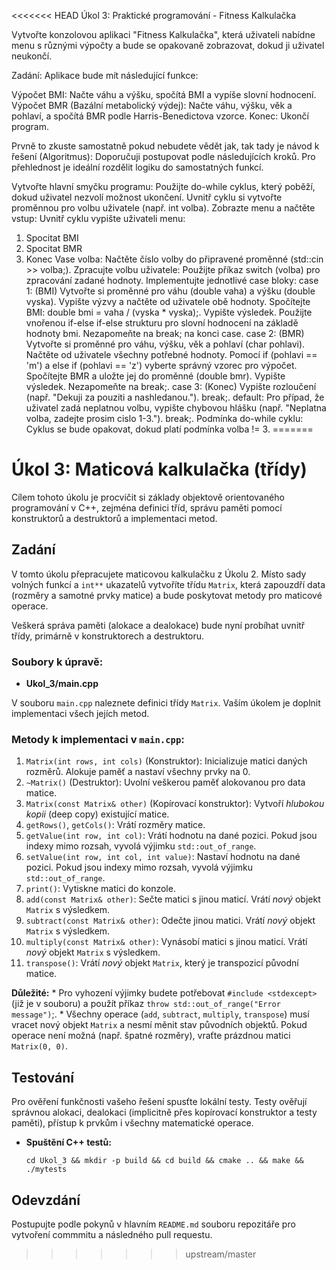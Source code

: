 <<<<<<< HEAD
Úkol 3: Praktické programování - Fitness Kalkulačka
 
Vytvořte konzolovou aplikaci "Fitness Kalkulačka", která uživateli nabídne menu s různými výpočty a bude se opakovaně zobrazovat, dokud ji uživatel neukončí.
 
Zadání:
Aplikace bude mít následující funkce:
 
Výpočet BMI: Načte váhu a výšku, spočítá BMI a vypíše slovní hodnocení.
Výpočet BMR (Bazální metabolický výdej): Načte váhu, výšku, věk a pohlaví, a spočítá BMR podle Harris-Benedictova vzorce.
Konec: Ukončí program.
 
Prvně to zkuste samostatně pokud nebudete vědět jak, tak tady je návod k řešení (Algoritmus):
Doporučuji postupovat podle následujících kroků. Pro přehlednost je ideální rozdělit logiku do samostatných funkcí.
 
Vytvořte hlavní smyčku programu:
Použijte do-while cyklus, který poběží, dokud uživatel nezvolí možnost ukončení.
Uvnitř cyklu si vytvořte proměnnou pro volbu uživatele (např. int volba).
Zobrazte menu a načtěte vstup:
Uvnitř cyklu vypište uživateli menu:
1. Spocitat BMI
2. Spocitat BMR
3. Konec
Vase volba:
Načtěte číslo volby do připravené proměnné (std::cin >> volba;).
Zpracujte volbu uživatele:
Použijte příkaz switch (volba) pro zpracování zadané hodnoty.
Implementujte jednotlivé case bloky:
case 1: (BMI)
Vytvořte si proměnné pro váhu (double vaha) a výšku (double vyska).
Vypište výzvy a načtěte od uživatele obě hodnoty.
Spočítejte BMI: double bmi = vaha / (vyska * vyska);.
Vypište výsledek.
Použijte vnořenou if-else if-else strukturu pro slovní hodnocení na základě hodnoty bmi.
Nezapomeňte na break; na konci case.
case 2: (BMR)
Vytvořte si proměnné pro váhu, výšku, věk a pohlaví (char pohlavi).
Načtěte od uživatele všechny potřebné hodnoty.
Pomocí if (pohlavi == 'm') a else if (pohlavi == 'z') vyberte správný vzorec pro výpočet.
Spočítejte BMR a uložte jej do proměnné (double bmr).
Vypište výsledek.
Nezapomeňte na break;.
case 3: (Konec)
Vypište rozloučení (např. "Dekuji za pouziti a nashledanou.").
break;.
default:
Pro případ, že uživatel zadá neplatnou volbu, vypište chybovou hlášku (např. "Neplatna volba, zadejte prosim cislo 1-3.").
break;.
Podmínka do-while cyklu:
Cyklus se bude opakovat, dokud platí podmínka volba != 3.
=======
# **Úkol 3: Maticová kalkulačka (třídy)**

Cílem tohoto úkolu je procvičit si základy objektově orientovaného programování v C++, zejména definici tříd, správu paměti pomocí konstruktorů a destruktorů a implementaci metod.

## **Zadání**

V tomto úkolu přepracujete maticovou kalkulačku z Úkolu 2. Místo sady volných funkcí a `int**` ukazatelů vytvoříte třídu `Matrix`, která zapouzdří data (rozměry a samotné prvky matice) a bude poskytovat metody pro maticové operace.

Veškerá správa paměti (alokace a dealokace) bude nyní probíhat uvnitř třídy, primárně v konstruktorech a destruktoru.

### **Soubory k úpravě:**

* **Ukol_3/main.cpp**

V souboru `main.cpp` naleznete definici třídy `Matrix`. Vaším úkolem je doplnit implementaci všech jejích metod.

### **Metody k implementaci v `main.cpp`:**

1. `Matrix(int rows, int cols)` (Konstruktor): Inicializuje matici daných rozměrů. Alokuje paměť a nastaví všechny prvky na 0.  
2. `~Matrix()` (Destruktor): Uvolní veškerou paměť alokovanou pro data matice.  
3. `Matrix(const Matrix& other)` (Kopírovací konstruktor): Vytvoří *hlubokou kopii* (deep copy) existující matice.  
4. `getRows()`, `getCols()`: Vrátí rozměry matice.  
5. `getValue(int row, int col)`: Vrátí hodnotu na dané pozici. Pokud jsou indexy mimo rozsah, vyvolá výjimku `std::out_of_range`.
6. `setValue(int row, int col, int value)`: Nastaví hodnotu na dané pozici. Pokud jsou indexy mimo rozsah, vyvolá výjimku `std::out_of_range`.
7. `print()`: Vytiskne matici do konzole.  
8. `add(const Matrix& other)`: Sečte matici s jinou maticí. Vrátí *nový* objekt `Matrix` s výsledkem.  
9. `subtract(const Matrix& other)`: Odečte jinou matici. Vrátí *nový* objekt `Matrix` s výsledkem.  
10. `multiply(const Matrix& other)`: Vynásobí matici s jinou maticí. Vrátí *nový* objekt `Matrix` s výsledkem.  
11. `transpose()`: Vrátí *nový* objekt `Matrix`, který je transpozicí původní matice.

**Důležité:** 
    * Pro vyhození výjimky budete potřebovat `#include <stdexcept>` (již je v souboru) a použít příkaz `throw std::out_of_range("Error message")`;.
    * Všechny operace (`add`, `subtract`, `multiply`, `transpose`) musí vracet nový objekt `Matrix` a nesmí měnit stav původních objektů. Pokud operace není možná (např. špatné rozměry), vraťte prázdnou matici `Matrix(0, 0)`.

## **Testování**

Pro ověření funkčnosti vašeho řešení spusťte lokální testy. Testy ověřují správnou alokaci, dealokaci (implicitně přes kopírovací konstruktor a testy paměti), přístup k prvkům i všechny matematické operace.

* **Spuštění C++ testů:**  
    ```shell
    cd Ukol_3 && mkdir -p build && cd build && cmake .. && make && ./mytests
    ```

## **Odevzdání**

Postupujte podle pokynů v hlavním `README.md` souboru repozitáře pro vytvoření commmitu a následného pull requestu.
>>>>>>> upstream/master
